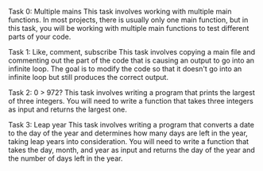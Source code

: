 Task 0: Multiple mains
This task involves working with multiple main functions. In most projects, there is usually only one main function, but in this task, you will be working with multiple main functions to test different parts of your code.

Task 1: Like, comment, subscribe
This task involves copying a main file and commenting out the part of the code that is causing an output to go into an infinite loop. The goal is to modify the code so that it doesn't go into an infinite loop but still produces the correct output.

Task 2: 0 > 972?
This task involves writing a program that prints the largest of three integers. You will need to write a function that takes three integers as input and returns the largest one.

Task 3: Leap year
This task involves writing a program that converts a date to the day of the year and determines how many days are left in the year, taking leap years into consideration. You will need to write a function that takes the day, month, and year as input and returns the day of the year and the number of days left in the year.
